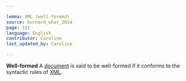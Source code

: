 ```yaml
---

lemma: XML (well-formed)
source: burnard_what_2014
page: 111
language: English
contributor: Caroline
last_updated_by: Caroline

---
```


**Well-formed**
A [document](document.html) is said to be well-formed if it conforms to the syntactic rules of [XML](XML.html).

